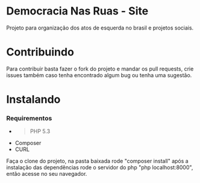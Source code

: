 # Democracia Nas Ruas - Site

Projeto para organização dos atos de esquerda no brasil e projetos sociais.

# Contribuindo

Para contribuir basta fazer o fork do projeto e mandar os pull requests, crie issues também caso tenha encontrado algum bug ou tenha uma sugestão.

# Instalando

### Requirementos

  - > PHP 5.3 
  - Composer
  - CURL

Faça o clone do projeto, na pasta baixada rode "composer install" após a instalação das dependências rode o servidor do php "php localhost:8000", então acesse no seu navegador. 
